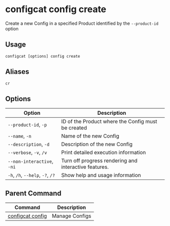 # configcat config create
Create a new Config in a specified Product identified by the `--product-id` option
## Usage
```
configcat [options] config create
```
## Aliases
`cr`
## Options
| Option | Description |
| ------ | ----------- |
| `--product-id`, `-p` | ID of the Product where the Config must be created |
| `--name`, `-n` | Name of the new Config |
| `--description`, `-d` | Description of the new Config |
| `--verbose`, `-v`, `/v` | Print detailed execution information |
| `--non-interactive`, `-ni` | Turn off progress rendering and interactive features. |
| `-h`, `/h`, `--help`, `-?`, `/?` | Show help and usage information |
## Parent Command
| Command | Description |
| ------ | ----------- |
| [configcat config](configcat-config.md) | Manage Configs |
